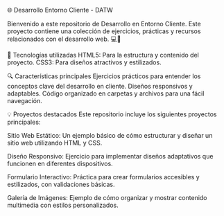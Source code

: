 🌐 Desarrollo Entorno Cliente - DATW

Bienvenido a este repositorio de Desarrollo en Entorno Cliente. Este proyecto contiene una colección de ejercicios, prácticas y recursos relacionados con el desarrollo web. 💻🔧

🔖 Tecnologías utilizadas
HTML5: Para la estructura y contenido del proyecto.
CSS3: Para diseños atractivos y estilizados.

🔍 Características principales
Ejercicios prácticos para entender los conceptos clave del desarrollo en cliente.
Diseños responsivos y adaptables.
Código organizado en carpetas y archivos para una fácil navegación.

💡 Proyectos destacados
Este repositorio incluye los siguientes proyectos principales:

Sitio Web Estático:
Un ejemplo básico de cómo estructurar y diseñar un sitio web utilizando HTML y CSS.

Diseño Responsivo:
Ejercicio para implementar diseños adaptativos que funcionen en diferentes dispositivos.

Formulario Interactivo:
Práctica para crear formularios accesibles y estilizados, con validaciones básicas.

Galería de Imágenes:
Ejemplo de cómo organizar y mostrar contenido multimedia con estilos personalizados.
